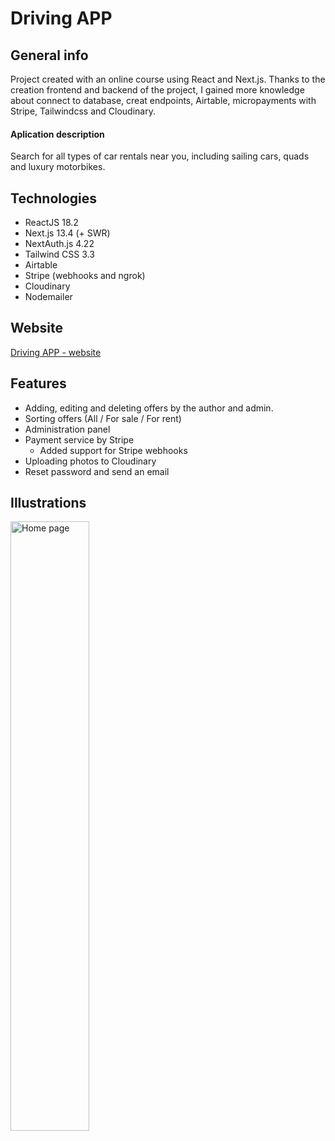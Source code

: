 # Driving APP

## General info

Project created with an online course using React and Next.js. Thanks to the creation frontend and backend of the project, I gained more knowledge about connect to database, creat endpoints, Airtable, micropayments with Stripe, Tailwindcss and Cloudinary.

#### Aplication description

Search for all types of car rentals near you, including sailing cars, quads and luxury motorbikes.

## Technologies

- ReactJS 18.2
- Next.js 13.4 (+ SWR)
- NextAuth.js 4.22
- Tailwind CSS 3.3
- Airtable
- Stripe (webhooks and ngrok)
- Cloudinary
- Nodemailer

## Website

[Driving APP - website](https://driving-app-next-js.vercel.app/)

## Features

- Adding, editing and deleting offers by the author and admin.
- Sorting offers (All / For sale / For rent)
- Administration panel
- Payment service by Stripe
  - Added support for Stripe webhooks
- Uploading photos to Cloudinary
- Reset password and send an email

## Illustrations

<img alt="Home page" src="./public//github/homePage.jpeg" width="50%" height="50%" />

